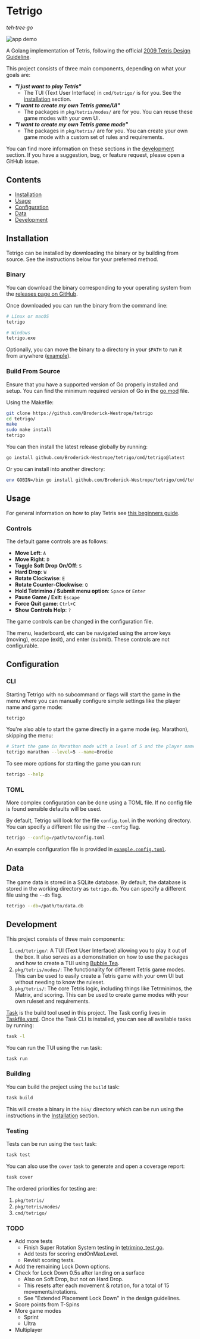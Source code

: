 # Tetrigo

*teh·tree·go*

![app demo](./docs/readme-demo.gif)

A Golang implementation of Tetris, following the official [2009 Tetris Design Guideline](./docs/2009-Tetris-Design-Guideline.pdf).

This project consists of three main components, depending on what your goals are:
- ***"I just want to play Tetris"***
  - The TUI (Text User Interface) in `cmd/tetrigo/` is for you. See the [installation](#installation) section.
- ***"I want to create my own Tetris game/UI"***
  - The packages in `pkg/tetris/modes/` are for you. You can reuse these game modes with your own UI.
- ***"I want to create my own Tetris game mode"***
  - The packages in `pkg/tetris/` are for you. You can create your own game mode with a custom set of rules and requirements.

You can find more information on these sections in the [development](#development) section. If you have a suggestion, bug, or feature request, please open a GitHub issue.

## Contents

- [Installation](#installation)
- [Usage](#usage)
- [Configuration](#configuration)
- [Data](#data)
- [Development](#development)

## Installation

Tetrigo can be installed by downloading the binary or by building from source. See the instructions below for your preferred method.

### Binary

You can download the binary corresponding to your operating system from the [releases page on GitHub](https://github.com/Broderick-Westrope/tetrigo/releases).

Once downloaded you can run the binary from the command line:


```bash
# Linux or macOS
tetrigo

# Windows
tetrigo.exe
```

Optionally, you can move the binary to a directory in your `$PATH` to run it from anywhere ([example](https://gist.github.com/nex3/c395b2f8fd4b02068be37c961301caa7)).

### Build From Source

Ensure that you have a supported version of Go properly installed and setup. You can find the minimum required version of Go in the [go.mod](./go.mod) file.

Using the Makefile:

```bash
git clone https://github.com/Broderick-Westrope/tetrigo
cd tetrigo/
make
sudo make install
tetrigo
```

You can then install the latest release globally by running:

```bash
go install github.com/Broderick-Westrope/tetrigo/cmd/tetrigo@latest
```

Or you can install into another directory:

```bash
env GOBIN=/bin go install github.com/Broderick-Westrope/tetrigo/cmd/tetrigo@latest
```

## Usage

For general information on how to play Tetris see [this beginners guide](https://tetris.com/article/33/tetris-tips-for-beginners).

### Controls

The default game controls are as follows:

- **Move Left**: `A`
- **Move Right**: `D`
- **Toggle Soft Drop On/Off**: `S`
- **Hard Drop**: `W`
- **Rotate Clockwise**: `E`
- **Rotate Counter-Clockwise**: `Q`
- **Hold Tetrimino / Submit menu option**: `Space` or `Enter`
- **Pause Game / Exit**: `Escape`
- **Force Quit game**: `Ctrl+C`
- **Show Controls Help**: `?`

The game controls can be changed in the configuration file.

The menu, leaderboard, etc can be navigated using the arrow keys (moving), escape (exit), and enter (submit). These controls are not configurable.

## Configuration

### CLI

Starting Tetrigo with no subcommand or flags will start the game in the menu where you can manually configure simple settings like the player name and game mode:

```bash
tetrigo
```

You're also able to start the game directly in a game mode (eg. Marathon), skipping the menu:

```bash
# Start the game in Marathon mode with a level of 5 and the player name "Brodie"
tetrigo marathon --level=5 --name=Brodie 
```

To see more options for starting the game you can run:

```bash
tetrigo --help
```

### TOML

More complex configuration can be done using a TOML file. If no config file is found sensible defaults will be used.

By default, Tetrigo will look for the file `config.toml` in the working directory. You can specify a different file using the `--config` flag.

```bash
tetrigo --config=/path/to/config.toml
```

An example configuration file is provided in [`example.config.toml`](./example.config.toml).

## Data

The game data is stored in a SQLite database. By default, the database is stored in the working directory as `tetrigo.db`. You can specify a different file using the `--db` flag.

```bash
tetrigo --db=/path/to/data.db
```

## Development

This project consists of three main components:
1. `cmd/tetrigo/`: A TUI (Text User Interface) allowing you to play it out of the box. It also serves as a demonstration on how to use the packages and how to create a TUI using [Bubble Tea](https://github.com/charmbracelet/bubbletea).
2. `pkg/tetris/modes/`: The functionality for different Tetris game modes. This can be used to easily create a Tetris game with your own UI but without needing to know the ruleset.
3. `pkg/tetris/`: The core Tetris logic, including things like Tetrminimos, the Matrix, and scoring. This can be used to create game modes with your own ruleset and requirements.

[Task](https://taskfile.dev/) is the build tool used in this project. The Task config lives in [Taskfile.yaml](./Taskfile.yaml). Once the Task CLI is installed, you can see all available tasks by running:
```bash
task -l
```

You can run the TUI using the `run` task:
```bash
task run
```

### Building

You can build the project using the `build` task:
```bash
task build
```

This will create a binary in the `bin/` directory which can be run using the instructions in the [Installation](#installation) section.

### Testing

Tests can be run using the `test` task:
```bash
task test
```

You can also use the `cover` task to generate and open a coverage report:
```bash
task cover
```

The ordered priorities for testing are:
1. `pkg/tetris/`
2. `pkg/tetris/modes/`
3. `cmd/tetrigo/`

### TODO

- Add more tests
  - Finish Super Rotation System testing in [tetrimino_test.go](./pkg/tetris/tetrimino_test.go).
  - Add tests for scoring endOnMaxLevel.
  - Revisit scoring tests.
- Add the remaining Lock Down options.
- Check for Lock Down 0.5s after landing on a surface
  - Also on Soft Drop, but not on Hard Drop.
  - This resets after each movement & rotation, for a total of 15 movements/rotations.
  - See "Extended Placement Lock Down" in the design guidelines.
- Score points from T-Spins
- More game modes
  - Sprint
  - Ultra 
- Multiplayer
